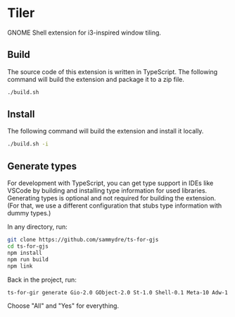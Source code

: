 # Tiler

GNOME Shell extension for i3-inspired window tiling.

## Build

The source code of this extension is written in TypeScript. The following command will build the
extension and package it to a zip file.

```sh
./build.sh
```

## Install

The following command will build the extension and install it locally.

```sh
./build.sh -i
```

## Generate types

For development with TypeScript, you can get type support in IDEs like VSCode by building and
installing type information for used libraries. Generating types is optional and not required for
building the extension. (For that, we use a different configuration that stubs type information with
dummy types.)

In any directory, run:

```sh
git clone https://github.com/sammydre/ts-for-gjs
cd ts-for-gjs
npm install
npm run build
npm link
```

Back in the project, run:

```sh
ts-for-gir generate Gio-2.0 GObject-2.0 St-1.0 Shell-0.1 Meta-10 Adw-1 -g "/usr/share/gir-1.0" -g "/usr/share/gnome-shell" -g "/usr/lib/mutter-10/"
```

Choose "All" and "Yes" for everything.
